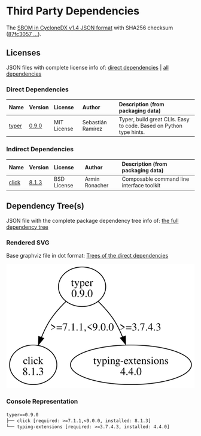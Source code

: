 # Third Party Dependencies

<!--[[[fill sbom_sha256()]]]-->
The [SBOM in CycloneDX v1.4 JSON format](https://git.sr.ht/~sthagen/omforme/blob/default/sbom/cdx.json) with SHA256 checksum ([87fc3057 ...](https://git.sr.ht/~sthagen/omforme/blob/default/sbom/cdx.json.sha256 "sha256:87fc30577ad97381d65d15dfcd96408198e87d4f8cc61adb54b301a075ad00e6")).
<!--[[[end]]] (checksum: b9395d373688bee538f4c8fa44d3330d)-->
## Licenses 

JSON files with complete license info of: [direct dependencies](direct-dependency-licenses.json) | [all dependencies](all-dependency-licenses.json)

### Direct Dependencies

<!--[[[fill direct_dependencies_table()]]]-->
| Name                                       | Version                                        | License     | Author            | Description (from packaging data)                                  |
|:-------------------------------------------|:-----------------------------------------------|:------------|:------------------|:-------------------------------------------------------------------|
| [typer](https://github.com/tiangolo/typer) | [0.9.0](https://pypi.org/project/typer/0.9.0/) | MIT License | Sebastián Ramírez | Typer, build great CLIs. Easy to code. Based on Python type hints. |
<!--[[[end]]] (checksum: 80e791c1fdef7665f4104495541de7b1)-->

### Indirect Dependencies

<!--[[[fill indirect_dependencies_table()]]]-->
| Name                                          | Version                                        | License     | Author         | Description (from packaging data)         |
|:----------------------------------------------|:-----------------------------------------------|:------------|:---------------|:------------------------------------------|
| [click](https://palletsprojects.com/p/click/) | [8.1.3](https://pypi.org/project/click/8.1.3/) | BSD License | Armin Ronacher | Composable command line interface toolkit |
<!--[[[end]]] (checksum: dc3a866a7aa3332404bde3da87727cb9)-->

## Dependency Tree(s)

JSON file with the complete package dependency tree info of: [the full dependency tree](package-dependency-tree.json)

### Rendered SVG

Base graphviz file in dot format: [Trees of the direct dependencies](package-dependency-tree.dot.txt)

<img src="./package-dependency-tree.svg" alt="Trees of the direct dependencies" title="Trees of the direct dependencies"/>

### Console Representation

<!--[[[fill dependency_tree_console_text()]]]-->
````console
typer==0.9.0
├── click [required: >=7.1.1,<9.0.0, installed: 8.1.3]
└── typing-extensions [required: >=3.7.4.3, installed: 4.4.0]
````
<!--[[[end]]] (checksum: ca215eb24926e0be2bc9d69e4e1d0d8b)-->
